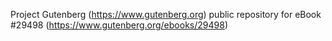 Project Gutenberg (https://www.gutenberg.org) public repository for eBook #29498 (https://www.gutenberg.org/ebooks/29498)
